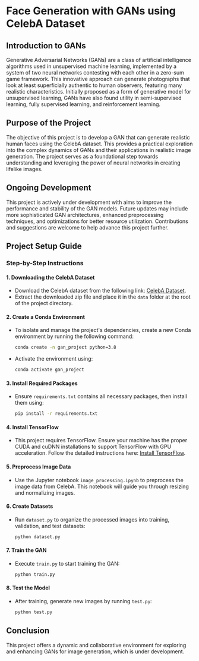 
# Face Generation with GANs using CelebA Dataset

## Introduction to GANs
Generative Adversarial Networks (GANs) are a class of artificial intelligence algorithms used in unsupervised machine learning, implemented by a system of two neural networks contesting with each other in a zero-sum game framework. This innovative approach can generate photographs that look at least superficially authentic to human observers, featuring many realistic characteristics. Initially proposed as a form of generative model for unsupervised learning, GANs have also found utility in semi-supervised learning, fully supervised learning, and reinforcement learning.

## Purpose of the Project
The objective of this project is to develop a GAN that can generate realistic human faces using the CelebA dataset. This provides a practical exploration into the complex dynamics of GANs and their applications in realistic image generation. The project serves as a foundational step towards understanding and leveraging the power of neural networks in creating lifelike images.

## Ongoing Development
This project is actively under development with aims to improve the performance and stability of the GAN models. Future updates may include more sophisticated GAN architectures, enhanced preprocessing techniques, and optimizations for better resource utilization. Contributions and suggestions are welcome to help advance this project further.

## Project Setup Guide

### Step-by-Step Instructions

#### 1. Downloading the CelebA Dataset
- Download the CelebA dataset from the following link: [CelebA Dataset](http://mmlab.ie.cuhk.edu.hk/projects/CelebA.html).
- Extract the downloaded zip file and place it in the `data` folder at the root of the project directory.

#### 2. Create a Conda Environment
- To isolate and manage the project's dependencies, create a new Conda environment by running the following command:
  ```bash
  conda create -n gan_project python=3.8
  ```
- Activate the environment using:
  ```bash
  conda activate gan_project
  ```

#### 3. Install Required Packages
- Ensure `requirements.txt` contains all necessary packages, then install them using:
  ```bash
  pip install -r requirements.txt
  ```

#### 4. Install TensorFlow
- This project requires TensorFlow. Ensure your machine has the proper CUDA and cuDNN installations to support TensorFlow with GPU acceleration. Follow the detailed instructions here: [Install TensorFlow](https://www.tensorflow.org/install/pip).

#### 5. Preprocess Image Data
- Use the Jupyter notebook `image_processing.ipynb` to preprocess the image data from CelebA. This notebook will guide you through resizing and normalizing images.

#### 6. Create Datasets
- Run `dataset.py` to organize the processed images into training, validation, and test datasets:
  ```bash
  python dataset.py
  ```

#### 7. Train the GAN
- Execute `train.py` to start training the GAN:
  ```bash
  python train.py
  ```

#### 8. Test the Model
- After training, generate new images by running `test.py`:
  ```bash
  python test.py
  ```

## Conclusion
This project offers a dynamic and collaborative environment for exploring and enhancing GANs for image generation, which is under development. 

